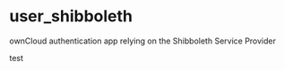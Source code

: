 user_shibboleth
===============

ownCloud authentication app relying on the Shibboleth Service Provider

test
